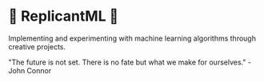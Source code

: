 # 🌌 ReplicantML 🌌

Implementing and experimenting with machine learning algorithms through creative projects.

"The future is not set. There is no fate but what we make for ourselves." - John Connor
